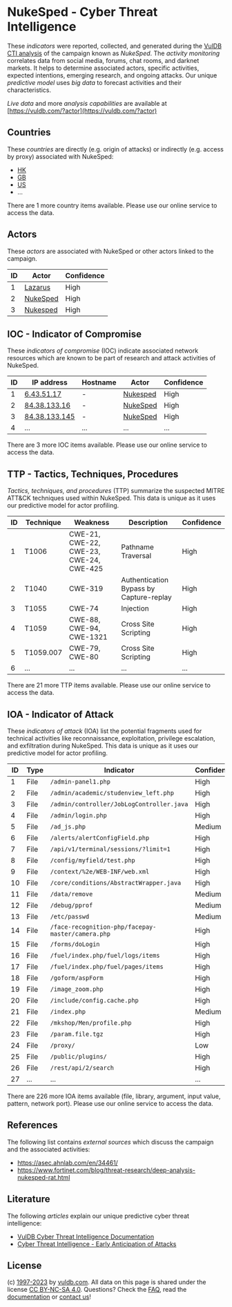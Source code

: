 # NukeSped - Cyber Threat Intelligence

These _indicators_ were reported, collected, and generated during the [VulDB CTI analysis](https://vuldb.com/?kb.cti) of the campaign known as _NukeSped_. The _activity monitoring_ correlates data from social media, forums, chat rooms, and darknet markets. It helps to determine associated actors, specific activities, expected intentions, emerging research, and ongoing attacks. Our unique _predictive model_ uses _big data_ to forecast activities and their characteristics.

_Live data_ and more _analysis capabilities_ are available at [https://vuldb.com/?actor](https://vuldb.com/?actor)

## Countries

These _countries_ are directly (e.g. origin of attacks) or indirectly (e.g. access by proxy) associated with NukeSped:

* [HK](https://vuldb.com/?country.hk)
* [GB](https://vuldb.com/?country.gb)
* [US](https://vuldb.com/?country.us)
* ...

There are 1 more country items available. Please use our online service to access the data.

## Actors

These _actors_ are associated with NukeSped or other actors linked to the campaign.

ID | Actor | Confidence
-- | ----- | ----------
1 | [Lazarus](https://vuldb.com/?actor.lazarus) | High
2 | [NukeSped](https://vuldb.com/?actor.nukesped) | High
3 | [Nukesped](https://vuldb.com/?actor.nukesped) | High

## IOC - Indicator of Compromise

These _indicators of compromise_ (IOC) indicate associated network resources which are known to be part of research and attack activities of NukeSped.

ID | IP address | Hostname | Actor | Confidence
-- | ---------- | -------- | ----- | ----------
1 | [6.43.51.17](https://vuldb.com/?ip.6.43.51.17) | - | [Nukesped](https://vuldb.com/?actor.nukesped) | High
2 | [84.38.133.16](https://vuldb.com/?ip.84.38.133.16) | - | [NukeSped](https://vuldb.com/?actor.nukesped) | High
3 | [84.38.133.145](https://vuldb.com/?ip.84.38.133.145) | - | [NukeSped](https://vuldb.com/?actor.nukesped) | High
4 | ... | ... | ... | ...

There are 3 more IOC items available. Please use our online service to access the data.

## TTP - Tactics, Techniques, Procedures

_Tactics, techniques, and procedures_ (TTP) summarize the suspected MITRE ATT&CK techniques used within NukeSped. This data is unique as it uses our predictive model for actor profiling.

ID | Technique | Weakness | Description | Confidence
-- | --------- | -------- | ----------- | ----------
1 | T1006 | CWE-21, CWE-22, CWE-23, CWE-24, CWE-425 | Pathname Traversal | High
2 | T1040 | CWE-319 | Authentication Bypass by Capture-replay | High
3 | T1055 | CWE-74 | Injection | High
4 | T1059 | CWE-88, CWE-94, CWE-1321 | Cross Site Scripting | High
5 | T1059.007 | CWE-79, CWE-80 | Cross Site Scripting | High
6 | ... | ... | ... | ...

There are 21 more TTP items available. Please use our online service to access the data.

## IOA - Indicator of Attack

These _indicators of attack_ (IOA) list the potential fragments used for technical activities like reconnaissance, exploitation, privilege escalation, and exfiltration during NukeSped. This data is unique as it uses our predictive model for actor profiling.

ID | Type | Indicator | Confidence
-- | ---- | --------- | ----------
1 | File | `/admin-panel1.php` | High
2 | File | `/admin/academic/studenview_left.php` | High
3 | File | `/admin/controller/JobLogController.java` | High
4 | File | `/admin/login.php` | High
5 | File | `/ad_js.php` | Medium
6 | File | `/alerts/alertConfigField.php` | High
7 | File | `/api/v1/terminal/sessions/?limit=1` | High
8 | File | `/config/myfield/test.php` | High
9 | File | `/context/%2e/WEB-INF/web.xml` | High
10 | File | `/core/conditions/AbstractWrapper.java` | High
11 | File | `/data/remove` | Medium
12 | File | `/debug/pprof` | Medium
13 | File | `/etc/passwd` | Medium
14 | File | `/face-recognition-php/facepay-master/camera.php` | High
15 | File | `/forms/doLogin` | High
16 | File | `/fuel/index.php/fuel/logs/items` | High
17 | File | `/fuel/index.php/fuel/pages/items` | High
18 | File | `/goform/aspForm` | High
19 | File | `/image_zoom.php` | High
20 | File | `/include/config.cache.php` | High
21 | File | `/index.php` | Medium
22 | File | `/mkshop/Men/profile.php` | High
23 | File | `/param.file.tgz` | High
24 | File | `/proxy/` | Low
25 | File | `/public/plugins/` | High
26 | File | `/rest/api/2/search` | High
27 | ... | ... | ...

There are 226 more IOA items available (file, library, argument, input value, pattern, network port). Please use our online service to access the data.

## References

The following list contains _external sources_ which discuss the campaign and the associated activities:

* https://asec.ahnlab.com/en/34461/
* https://www.fortinet.com/blog/threat-research/deep-analysis-nukesped-rat.html

## Literature

The following _articles_ explain our unique predictive cyber threat intelligence:

* [VulDB Cyber Threat Intelligence Documentation](https://vuldb.com/?kb.cti)
* [Cyber Threat Intelligence - Early Anticipation of Attacks](https://www.scip.ch/en/?labs.20201022)

## License

(c) [1997-2023](https://vuldb.com/?kb.changelog) by [vuldb.com](https://vuldb.com/?kb.about). All data on this page is shared under the license [CC BY-NC-SA 4.0](https://creativecommons.org/licenses/by-nc-sa/4.0/). Questions? Check the [FAQ](https://vuldb.com/?kb.faq), read the [documentation](https://vuldb.com/?kb) or [contact us](https://vuldb.com/?contact)!
